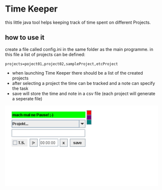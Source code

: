 # Time Keeper

this little java tool helps keeping track of time spent on different Projects.

## how to use it

create a file called config.ini in the same folder as the main programme.
in this file a list of projects can be defined:
```
projects=poject01,project02,sampleProject,etcProject
```

* when launching Time Keeper there should be a list of the created projects
* after selecting a project the time can be tracked and a note can specify the task
* save will store the time and note in a csv file (each project will generate a seperate file)

![](screenshot.png)

